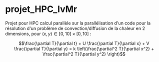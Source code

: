 # projet_HPC_IvMr

Projet pour HPC calcul parallèle sur la parallélisation d'un code pour la résolution d'un problème de convection/diffusion de la chaleur en 2 dimensions, pour $(x,y) \in [0,10] \times [0,10]$ : 

$$\frac{\partial T}{\partial t} + U \frac{\partial T}{\partial x} + V \frac{\partial T}{\partial y} = k \left(\frac{\partial^2 T}{\partial x^2} + \frac{\partial^2 T}{\partial y^2} \right)$$
